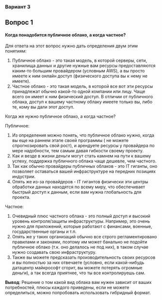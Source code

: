 ### Вариант 3

## Вопрос 1

#### Когда понадобится публичное облако, а когда частное?

Для ответа на этот вопрос нужно дать определения двум этим понятиям:
1. Публичное облако - это такая модель, в которой серверы, сети, хранилища данных и другие нужные вам ресурсы предоставляются каким-то большим провайдером (условным AWS), а вы просто имеете к ним онлайн доступ (физического доступа вы к нему не имеете).
2. Частное облако - это такая модель, в которой все вот эти ресурсы принадлежат обычно какой-то одной компании или лицу. Чаще всего он имеет к ним физический доступ. В отличии от публичного облака, доступ к вашему частному облаку имеете только вы, либо те, кому вы дали этот доступ.

Когда же нужно публичное облако, а когда частное?

Публичное:
1. Из определения можно понять, что публичное облако нужно, когда вы еще на раннем этапе своей программы ( не можете спрогнозировать свой рост), и арендуете ресурсы у провайдера по мере надобности, тем самым давая гибкости своему проекту.
2. Как и везде в жизни деньги могут стать камнем на пути к вашему успеху, поддержка публичного облака чаще дешевле, чем частного.
3. Так как обычно провайдеры публичных облаков - это  IT гиганты, оно позволяет оставаться вашей инфраструктуре на передних позициях индустрии.
4. Опять же из-за провайдеров - IT гигантов физически эти центры обработки данных находятся по всему миру, что обеспечивает быстрый доступ к данным, если вам нужна глобальность для проекта.

Частное:
1. Очевидный плюс частного облака - это полный доступ и высокий уровень контроля/защиты инфраструктуры. Например, это очень нужно для приложений, которые работают с финансами, военные, государственные органы и т.п.
2. Опять же у таких организаций обычно все строго регламентировано правилами и законами, поэтому им может банально не подойти публичное облако (т.к. оно делалось не под них), в таком случае нужно создавать свою инфраструктуру.
3. Также вы можете предсказать производительность своих ресурсов и вы полностью за них отвечаете (условно, если какой-нибудь датацентр майкрософт сгорит, вы можете потерять огромные деньги), а так всегда приятнее, что ты все контролируешь сам.

**Вывод**:
Решение о том какой вид облака вам нужен зависит от ваших потребностей, плюсы каждого приведены, если не можете определиться, можно попробовать использовать гибридный формат.
